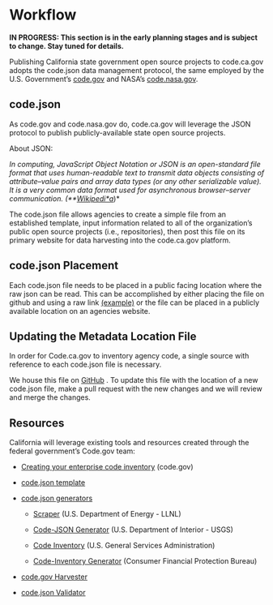 # Workflow

**IN PROGRESS: This section is in the early planning stages and is subject to change. Stay tuned for details.**

Publishing California state government open source projects to code.ca.gov adopts the code.json data management protocol, the same employed by the U.S. Government’s [code.gov](https://code.gov) and NASA’s [code.nasa.gov](https://code.nasa.gov).

## code.json

As code.gov and code.nasa.gov do, code.ca.gov will leverage the JSON protocol to publish publicly-available state open source projects.

About JSON:

*In computing, JavaScript Object Notation or JSON is an open-standard file format that uses human-readable text to transmit data objects consisting of attribute–value pairs and array data types (or any other serializable value). It is a very common data format used for asynchronous browser–server communication. (**[Wikipedi*a](https://en.wikipedia.org/wiki/JSON)*)*

The code.json file allows agencies to create a simple file from an established template, input information related to all of the organization’s public open source projects (i.e., repositories), then post this file on its primary website for data harvesting into the code.ca.gov platform.

## code.json Placement
Each code.json file needs to be placed in a public facing location where the raw json can be read. This can be accomplished by either placing the file on github and using a raw link [(example)](https://raw.githubusercontent.com/ODI-BPA/code.ca.gov/master/code.json) or the file can be placed in a publicly available location on an agencies website.

## Updating the Metadata Location File
In order for Code.ca.gov to inventory agency code, a single source with reference to each code.json file is necessary.

We house this file on [GitHub](https://github.com/ODI-BPA/code.ca.gov/blob/master/remote_metadata.json) . To update this file with the location of a new code.json file, make a pull request with the new changes and we will review and merge the changes.

## Resources

California will leverage existing tools and resources created through the federal government’s Code.gov team:

* [Creating your enterprise code inventory](https://code.gov/#!/policy-guide/docs/compliance/inventory-code) (code.gov)

* [code.json template](https://github.com/GSA/code-gov-web/blob/master/src/assets/sample_code_200.json)

* [code.json generators](https://github.com/GSA/code-gov/blob/master/CODE_JSON_GENERATORS.md)

    * [Scraper](https://github.com/LLNL/scraper) (U.S. Department of Energy - LLNL)

    * [Code-JSON Generator](https://github.com/usgs/code-json-generator) (U.S. Department of Interior - USGS)

    * [Code Inventory](https://github.com/GSA/codeinventory-github) (U.S. General Services Administration)

    * [Code-Inventory Generator](https://github.com/cfpb/code-inventory-generator) (Consumer Financial Protection Bureau)

* [code.gov Harvester](https://github.com/GSA/code-gov-harvester)

* [code.json Validator](https://code.gov/#!/policy-guide/docs/compliance/inventory-code/tools/validate-schema)
